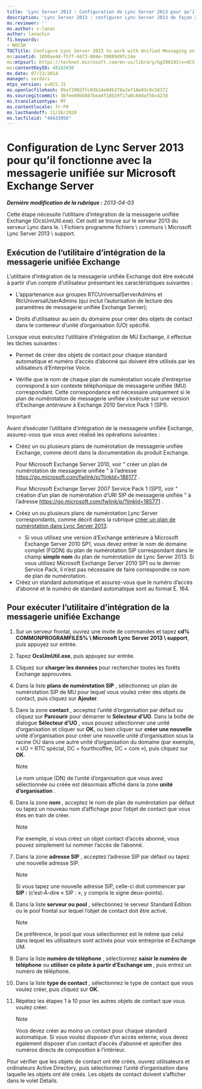 ```yaml
---
title: 'Lync Server 2013 : Configuration de Lync Server 2013 pour qu’il fonctionne avec la messagerie unifiée sur Microsoft Exchange Server'
description: 'Lync Server 2013 : configurer Lync Server 2013 de façon à ce qu’il fonctionne avec la messagerie unifiée sur Microsoft Exchange Server.'
ms.reviewer: ''
ms.author: v-lanac
author: lanachin
f1.keywords:
- NOCSH
TOCTitle: Configure Lync Server 2013 to work with Unified Messaging on Microsoft Exchange Server
ms:assetid: 1098ae4d-f57f-44f3-804e-39889d9fc14e
ms:mtpsurl: https://technet.microsoft.com/en-us/library/Gg398193(v=OCS.15)
ms:contentKeyID: 48183430
ms.date: 07/23/2014
manager: serdars
mtps_version: v=OCS.15
ms.openlocfilehash: 05ef2902ffc03b14e04b378a2ef18e03c8c58372
ms.sourcegitcommit: 36fee89bb887bea4f18b19f17a8c69daf5bc423d
ms.translationtype: MT
ms.contentlocale: fr-FR
ms.lasthandoff: 11/26/2020
ms.locfileid: "49433956"
---
```

# <a name="configure-lync-server-2013-to-work-with-unified-messaging-on-microsoft-exchange-server"></a>Configuration de Lync Server 2013 pour qu’il fonctionne avec la messagerie unifiée sur Microsoft Exchange Server

<div data-xmlns="http://www.w3.org/1999/xhtml">

<div class="topic" data-xmlns="http://www.w3.org/1999/xhtml" data-msxsl="urn:schemas-microsoft-com:xslt" data-cs="https://msdn.microsoft.com/">

<div data-asp="https://msdn2.microsoft.com/asp">



</div>

<div id="mainSection">

<div id="mainBody">

_**Dernière modification de la rubrique :** 2013-04-03_

Cette étape nécessite l’utilitaire d’intégration de la messagerie unifiée Exchange (OcsUmUtil.exe). Cet outil se trouve sur le serveur 2013 du serveur Lync dans le. \\ Fichiers programme fichiers \\ communs \\ Microsoft Lync Server 2013 \\ support.

<div>

## <a name="running-the-exchange-um-integration-utility"></a>Exécution de l’utilitaire d’intégration de la messagerie unifiée Exchange

L’utilitaire d’intégration de la messagerie unifiée Exchange doit être exécuté à partir d’un compte d’utilisateur présentant les caractéristiques suivantes :

  - L’appartenance aux groupes RTCUniversalServerAdmins et RtcUniversalUserAdmins (qui inclut l’autorisation de lecture des paramètres de messagerie unifiée Exchange Server);

  - Droits d’utilisateur au sein du domaine pour créer des objets de contact dans le conteneur d’unité d’organisation (UO) spécifié.

Lorsque vous exécutez l’utilitaire d’intégration de MU Exchange, il effectue les tâches suivantes :

  - Permet de créer des objets de contact pour chaque standard automatique et numéro d’accès d’abonné qui doivent être utilisés par les utilisateurs d’Enterprise Voice.

  - Vérifie que le nom de chaque plan de numérotation vocale d’entreprise correspond à son contexte téléphonique de messagerie unifiée (MU) correspondant. Cette correspondance est nécessaire uniquement si le plan de numérotation de messagerie unifiée s’exécute sur une version d’Exchange *antérieure* à Exchange 2010 Service Pack 1 (SP1).

> [!IMPORTANT]
> Avant d’exécuter l’utilitaire d’intégration de la messagerie unifiée Exchange, assurez-vous que vous avez réalisé les opérations suivantes :
> <ul>
> <li><p>Créez un ou plusieurs plans de numérotation de messagerie unifiée Exchange, comme décrit dans la documentation du produit Exchange.</p>
> <p>Pour Microsoft Exchange Server 2010, voir &quot; créer un plan de numérotation de messagerie unifiée &quot; à l’adresse <a href="https://go.microsoft.com/fwlink/p/?linkid=186177">https://go.microsoft.com/fwlink/p/?linkId=186177</a> .</p>
> <p>Pour Microsoft Exchange Server 2007 Service Pack 1 (SP1), voir &quot; création d’un plan de numérotation d’URI SIP de messagerie unifiée &quot; à l’adresse <a href="https://go.microsoft.com/fwlink/p/?linkid=185771">https://go.microsoft.com/fwlink/p/?linkId=185771</a> .</p></li>
> <li><p>Créez un ou plusieurs plans de numérotation Lync Server correspondants, comme décrit dans la rubrique <a href="lync-server-2013-create-a-dial-plan.md">créer un plan de numérotation dans Lync Server 2013</a>.</p></li>
> <ul><li>Si vous utilisez une version d’Exchange antérieure à Microsoft Exchange Server 2010 SP1, vous devez entrer le nom de domaine complet (FQDN) du plan de numérotation SIP correspondant dans le champ <STRONG>simple nom</STRONG> du plan de numérotation de Lync Server 2013. Si vous utilisez Microsoft Exchange Server 2010 SP1 ou le dernier Service Pack, il n’est pas nécessaire de faire correspondre ce nom de plan de numérotation.</li></ul>
> <li>Créez un standard automatique et assurez-vous que le numéro d’accès d’abonné et le numéro de standard automatique sont au format E. 164.</li></ul>


<div>

## <a name="to-run-the-exchange-um-integration-utility"></a>Pour exécuter l’utilitaire d’intégration de la messagerie unifiée Exchange

1.  Sur un serveur frontal, ouvrez une invite de commandes et tapez **cd% COMMONPROGRAMFILES% \\ Microsoft Lync Server 2013 \\ support**, puis appuyez sur entrée.

2.  Tapez **OcsUmUtil.exe**, puis appuyez sur entrée.

3.  Cliquez sur **charger les données** pour rechercher toutes les forêts Exchange approuvées.

4.  Dans la liste **plans de numérotation SIP** , sélectionnez un plan de numérotation SIP de MU pour lequel vous voulez créer des objets de contact, puis cliquez sur **Ajouter**.

5.  Dans la zone **contact** , acceptez l’unité d’organisation par défaut ou cliquez sur **Parcourir** pour démarrer le **Sélecteur d’UO**. Dans la boîte de dialogue **Sélecteur d’UO** , vous pouvez sélectionner une unité d’organisation et cliquer sur **OK**, ou bien cliquer sur **créer une nouvelle** unité d’organisation pour créer une nouvelle unité d’organisation sous la racine OU dans une autre unité d’organisation du domaine (par exemple, « UO = RTC spécial, DC = fourthcoffee, DC = com »), puis cliquez sur **OK**.
    
    <div>
    

    > [!NOTE]  
    > Le nom unique (DN) de l’unité d’organisation que vous avez sélectionnée ou créée est désormais affiché dans la zone <STRONG>unité d’organisation</STRONG> .

    
    </div>

6.  Dans la zone **nom** , acceptez le nom de plan de numérotation par défaut ou tapez un nouveau nom d’affichage pour l’objet de contact que vous êtes en train de créer.
    
    <div>
    

    > [!NOTE]  
    > Par exemple, si vous créez un objet contact d’accès abonné, vous pouvez simplement lui nommer l’accès de l’abonné.

    
    </div>

7.  Dans la zone **adresse SIP** , acceptez l’adresse SIP par défaut ou tapez une nouvelle adresse SIP.
    
    <div>
    

    > [!NOTE]  
    > Si vous tapez une nouvelle adresse SIP, celle-ci doit commencer par <STRONG>SIP :</STRONG> (c’est-À-dire « SIP : », y compris le signe deux-points).

    
    </div>

8.  Dans la liste **serveur ou pool** , sélectionnez le serveur Standard Edition ou le pool frontal sur lequel l’objet de contact doit être activé.
    
    <div>
    

    > [!NOTE]  
    > De préférence, le pool que vous sélectionnez est le même que celui dans lequel les utilisateurs sont activés pour voix entreprise et Exchange UM.

    
    </div>

9.  Dans la liste **numéro de téléphone** , sélectionnez **saisir le numéro de téléphone** ou **utiliser ce pilote à partir d’Exchange um** , puis entrez un numéro de téléphone.

10. Dans la liste **type de contact** , sélectionnez le type de contact que vous voulez créer, puis cliquez sur **OK**.

11. Répétez les étapes 1 à 10 pour les autres objets de contact que vous voulez créer.
    
    <div>
    

    > [!NOTE]  
    > Vous devez créer au moins un contact pour chaque standard automatique. Si vous voulez disposer d’un accès externe, vous devez également disposer d’un contact d’accès d’abonné et spécifier des numéros directs de composition à l’intérieur.

    
    </div>

</div>

Pour vérifier que les objets de contact ont été créés, ouvrez utilisateurs et ordinateurs Active Directory, puis sélectionnez l’unité d’organisation dans laquelle les objets ont été créés. Les objets de contact doivent s’afficher dans le volet Détails.

</div>

</div>

<span> </span>

</div>

</div>

</div>

